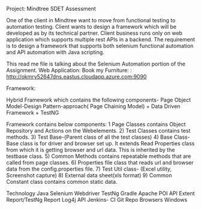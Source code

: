 Project: Mindtree SDET Assessment 


One of the client in Mindtree want to move from functional testing to automation testing. Client wants to design a framework which will be developed as by its technical partner. Client business runs only on web application which supports multiple rest APIs in a backend. The requirement is to design a framework that supports both selenium functional automation and API automation with Java scripting.

This read me file is talking about the Selenium Automation portion of the Assignment.
Web Application: Book my Furniture: : http://okmry52647dns.eastus.cloudapp.azure.com:9090 

Framework:

Hybrid Framework which contains the following components-
Page Object Model-Design Pattern-approach( Page Chaining Model)
+
Data Driven Framework
+
TestNG

Framework contains below components:
1  Page Classes contains Object Repository and Actions on the Webelements.
2) Test Classes contains test methods.
3) Test Base-(Parent class of all the test classes)
4) Base Class- Base class is for driver and browser set up. It extends Read Properties class from which it is getting browser and url data. This is inherited by the testbase class.
5) Common Methods contains repeatable methods that are called from page classes.
6) Properties file class that reads url and browser data from the config.properties file.
7) Test Util class- (Excel utility, Screenshot capture)
8) External data sheet(xls format)
9) Common Constant class contains common static data.

Technology
Java
Selenium Webdriver
TestNg
Gradle
Apache POI API
Extent Report/TestNg Report
Log4j API
Jenkins- CI
Git Repo
Browsers
Windows







  
